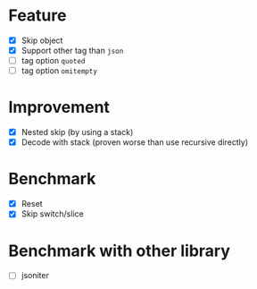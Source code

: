 # Feature

- [x] Skip object
- [x] Support other tag than `json`
- [ ] tag option `quoted`
- [ ] tag option `omitempty`

# Improvement

- [x] Nested skip (by using a stack)
- [x] Decode with stack (proven worse than use recursive directly)

# Benchmark

- [x] Reset
- [x] Skip switch/slice

# Benchmark with other library

- [ ] jsoniter
